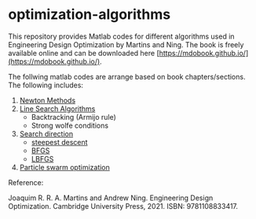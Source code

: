# optimization-algorithms

This repository provides Matlab codes for different algorithms used in Engineering Design Optimization by Martins and Ning. The book is freely available online and can be downloaded here [https://mdobook.github.io/](https://mdobook.github.io/).

The follwing matlab codes are arrange based on book chapters/sections. The following includes:
1) [Newton Methods](https://github.com/nophibiton/optimization-algorithms/tree/main/3-8%20Newton%20Based%20Solvers)
2) [Line Search Algorithms](https://github.com/nophibiton/optimization-algorithms/tree/main/4-3%20Line%20search)
   - Backtracking (Armijo rule)
   - Strong wolfe conditions
3) [Search direction](https://github.com/nophibiton/optimization-algorithms/tree/main/4-4%20Search%20direction)
   - [steepest descent](https://github.com/nophibiton/optimization-algorithms/tree/main/4-4%20Search%20direction/1%20Steepest%20Descent)
   - [BFGS](https://github.com/nophibiton/optimization-algorithms/tree/main/4-4%20Search%20direction/2%20BFGS)
   - [LBFGS](https://github.com/nophibiton/optimization-algorithms/tree/main/4-4%20Search%20direction/3%20LBFGS)
4) [Particle swarm optimization](https://github.com/nophibiton/optimization-algorithms/tree/main/7-7%20Particle%20swarm%20optimization)
  

Reference:

Joaquim R. R. A. Martins and Andrew Ning. Engineering Design Optimization. Cambridge University Press, 2021. ISBN: 9781108833417.

